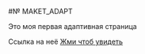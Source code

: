 #№ MAKET_ADAPT

Это моя первая адаптивная страница

Ссылка на неё [Жми чтоб увидеть]( https://vovashkutkov.github.io/MAKET_ADAPT/)
